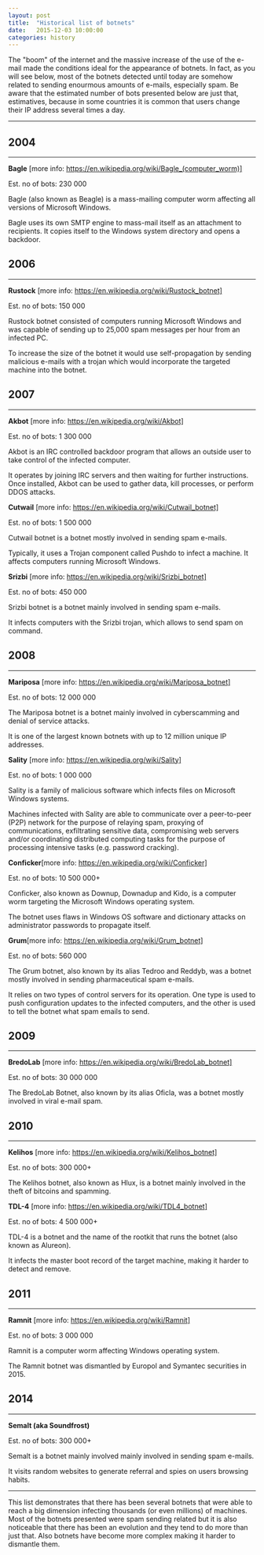 ```yaml
---
layout: post
title:  "Historical list of botnets"
date:   2015-12-03 10:00:00
categories: history
---
```


The "boom" of the internet and the massive increase of the use of the e-mail made the conditions ideal for the appearance of botnets. In fact, as you will see below, most of the botnets detected until today are somehow related to sending enourmous amounts of e-mails, especially spam. Be aware that the estimated number of bots presented below are just that, estimatives, because in some countries it is common that users change their IP address several times a day.


----------


2004
----


----------


**Bagle** [more info: https://en.wikipedia.org/wiki/Bagle_(computer_worm)]

Est. no of bots: 230 000

Bagle (also known as Beagle) is a mass-mailing computer worm affecting all versions of Microsoft Windows.

Bagle uses its own SMTP engine to mass-mail itself as an attachment to recipients. It copies itself to the Windows system directory and opens a backdoor.


2006
----


----------


**Rustock** [more info: https://en.wikipedia.org/wiki/Rustock_botnet]

Est. no of bots: 150 000

Rustock botnet consisted of computers running Microsoft Windows and was capable of sending up to 25,000 spam messages per hour from an infected PC.

To increase the size of the botnet it would use self-propagation by sending malicious e-mails with a trojan which would incorporate the targeted machine into the botnet.


2007
----


----------


**Akbot** [more info: https://en.wikipedia.org/wiki/Akbot]

Est. no of bots: 1 300 000

Akbot is an IRC controlled backdoor program that allows an outside user to take control of the infected computer.

It operates by joining IRC servers and then waiting for further instructions. Once installed, Akbot can be used to gather data, kill processes, or perform DDOS attacks.
	
**Cutwail** [more info: https://en.wikipedia.org/wiki/Cutwail_botnet]

Est. no of bots: 1 500 000

Cutwail botnet is a botnet mostly involved in sending spam e-mails.

Typically, it uses a Trojan component called Pushdo to infect a machine. It affects computers running Microsoft Windows.
	
**Srizbi** [more info: https://en.wikipedia.org/wiki/Srizbi_botnet]

Est. no of bots: 450 000

Srizbi botnet is a botnet mainly involved in sending spam e-mails.

It infects computers with the Srizbi trojan, which allows to send spam on command.

2008
----


----------


	
**Mariposa** [more info: https://en.wikipedia.org/wiki/Mariposa_botnet]

Est. no of bots: 12 000 000

The Mariposa botnet is a botnet mainly involved in cyberscamming and denial of service attacks.

It is one of the largest known botnets with up to 12 million unique IP addresses.

**Sality** [more info: https://en.wikipedia.org/wiki/Sality]

Est. no of bots: 1 000 000

Sality is a family of malicious software which infects files on Microsoft Windows systems.

Machines infected with Sality are able to communicate over a peer-to-peer (P2P) network for the purpose of relaying spam, proxying of communications, exfiltrating sensitive data, compromising web servers and/or coordinating distributed computing tasks for the purpose of processing intensive tasks (e.g. password cracking).
	
**Conficker**[more info: https://en.wikipedia.org/wiki/Conficker]

Est. no of bots: 10 500 000+

Conficker, also known as Downup, Downadup and Kido, is a computer worm targeting the Microsoft Windows operating system.

The botnet uses flaws in Windows OS software and dictionary attacks on administrator passwords to propagate itself.

**Grum**[more info: https://en.wikipedia.org/wiki/Grum_botnet]

Est. no of bots: 560 000

The Grum botnet, also known by its alias Tedroo and Reddyb, was a botnet mostly involved in sending pharmaceutical spam e-mails.

It relies on two types of control servers for its operation. One type is used to push configuration updates to the infected computers, and the other is used to tell the botnet what spam emails to send. 

2009
----


----------


**BredoLab** [more info: https://en.wikipedia.org/wiki/BredoLab_botnet]

Est. no of bots: 30 000 000

The BredoLab Botnet, also known by its alias Oficla, was a botnet mostly involved in viral e-mail spam.
 

2010
----


----------


**Kelihos** [more info: https://en.wikipedia.org/wiki/Kelihos_botnet]

Est. no of bots: 300 000+

The Kelihos botnet, also known as Hlux, is a botnet mainly involved in the theft of bitcoins and spamming.

**TDL-4** [more info: https://en.wikipedia.org/wiki/TDL4_botnet]

Est. no of bots: 4 500 000+

TDL-4 is a botnet and the name of the rootkit that runs the botnet (also known as Alureon).

It infects the master boot record of the target machine, making it harder to detect and remove.

2011
----


----------


**Ramnit** [more info: https://en.wikipedia.org/wiki/Ramnit]

Est. no of bots: 3 000 000 

Ramnit is a computer worm affecting Windows operating system.

The Ramnit botnet was dismantled by Europol and Symantec securities in 2015.
	

2014
----


----------


**Semalt (aka Soundfrost)**

Est. no of bots: 300 000+

Semalt is a botnet mainly involved mainly involved in sending spam e-mails.

It visits random websites to generate referral and spies on users browsing habits.


----------


This list demonstrates that there has been several botnets that were able to reach a big dimension infecting thousands (or even millions) of machines. Most of the botnets presented were spam sending related but it is also noticeable that there has been an evolution and they tend to do more than just that. Also botnets have become more complex making it harder to dismantle them.
